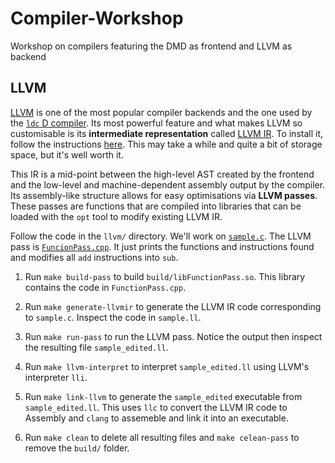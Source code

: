 # Compiler-Workshop

Workshop on compilers featuring the DMD as frontend and LLVM as backend

## LLVM

[LLVM](https://llvm.org/) is one of the most popular compiler backends and the one used by the [`ldc` D compiler](https://github.com/ldc-developers/ldc).
Its most powerful feature and what makes LLVM so customisable is its **intermediate representation** called [LLVM IR](https://mcyoung.xyz/2023/08/01/llvm-ir/).
To install it, follow the instructions [here](https://llvm.org/docs/GettingStarted.html#getting-the-source-code-and-building-llvm).
This may take a while and quite a bit of storage space, but it's well worth it.

This IR is a mid-point between the high-level AST created by the frontend and the low-level and machine-dependent assembly output by the compiler.
Its assembly-like structure allows for easy optimisations via **LLVM passes**.
These passes are functions that are compiled into libraries that can be loaded with the `opt` tool to modify existing LLVM IR.

Follow the code in the `llvm/` directory.
We'll work on [`sample.c`](llvm/sample.c).
The LLVM pass is [`FuncionPass.cpp`](llvm/FunctionPass.cpp).
It just prints the functions and instructions found and modifies all `add` instructions into `sub`.

1. Run `make build-pass` to build `build/libFunctionPass.so`.
This library contains the code in `FunctionPass.cpp`.

1. Run `make generate-llvmir` to generate the LLVM IR code corresponding to `sample.c`.
Inspect the code in `sample.ll`.

1. Run `make run-pass` to run the LLVM pass.
Notice the output then inspect the resulting file `sample_edited.ll`.

1. Run `make llvm-interpret` to interpret `sample_edited.ll` using LLVM's interpreter `lli`.

1. Run `make link-llvm` to generate the `sample_edited` executable from `sample_edited.ll`.
This uses `llc` to convert the LLVM IR code to Assembly and `clang` to assemeble and link it into an executable.

1. Run `make clean` to delete all resulting files and `make celean-pass` to remove the `build/` folder.
